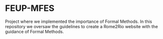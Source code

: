 # FEUP-MFES

Project where we implemented the importance of Formal Methods.
In this repository we oversaw the guidelines to create a Rome2Rio website with the guidance of Formal Methods.
